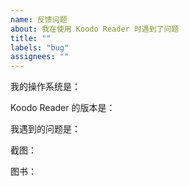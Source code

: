 ```yaml
---
name: 反馈问题
about: 我在使用 Koodo Reader 时遇到了问题
title: ""
labels: "bug"
assignees: ""
---
```


<!--
  请确认你已经做了下面这些事情。
  - 我已经安装了最新版的 Koodo Reader
  - 我已经搜索了已有的 Issues列表
  - 我已经阅读了 Koodo Reader 的帮助文档：https://www.notion.so/troyeguo/e9c4e5755d564b0db6340eeba6d9ece9?v=7c8fcbed9adf4592ada95cfd593868c9
-->

我的操作系统是：

Koodo Reader 的版本是：

我遇到的问题是：

<!--描述 bug 细节，确认出现此问题的复现步骤，例如点击了哪里，发生了什么情况？-->

截图：

<!--问题发生时的截图或者录像-->

图书：

<!--问题发生时正在阅读的图书，请提供网盘链接，或者发送到guo362429@gmail.com -->

